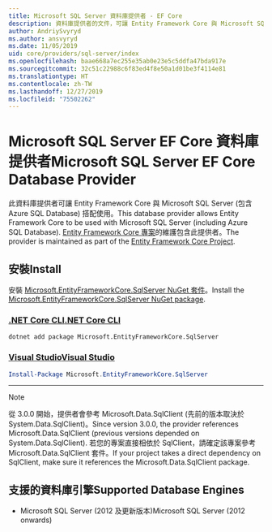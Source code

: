 ```yaml
---
title: Microsoft SQL Server 資料庫提供者 - EF Core
description: 資料庫提供者的文件，可讓 Entity Framework Core 與 Microsoft SQL Server 搭配使用
author: AndriySvyryd
ms.author: ansvyryd
ms.date: 11/05/2019
uid: core/providers/sql-server/index
ms.openlocfilehash: baae668a7ec255e35ab0e23e5c5ddfa47bda917e
ms.sourcegitcommit: 32c51c22988c6f83ed4f8e50a1d01be3f4114e81
ms.translationtype: HT
ms.contentlocale: zh-TW
ms.lasthandoff: 12/27/2019
ms.locfileid: "75502262"
---
```

# <a name="microsoft-sql-server-ef-core-database-provider"></a><span data-ttu-id="e2cd7-103">Microsoft SQL Server EF Core 資料庫提供者</span><span class="sxs-lookup"><span data-stu-id="e2cd7-103">Microsoft SQL Server EF Core Database Provider</span></span>

<span data-ttu-id="e2cd7-104">此資料庫提供者可讓 Entity Framework Core 與 Microsoft SQL Server (包含 Azure SQL Database) 搭配使用。</span><span class="sxs-lookup"><span data-stu-id="e2cd7-104">This database provider allows Entity Framework Core to be used with Microsoft SQL Server (including Azure SQL Database).</span></span> <span data-ttu-id="e2cd7-105">[Entity Framework Core 專案](https://github.com/aspnet/EntityFrameworkCore)的維護包含此提供者。</span><span class="sxs-lookup"><span data-stu-id="e2cd7-105">The provider is maintained as part of the [Entity Framework Core Project](https://github.com/aspnet/EntityFrameworkCore).</span></span>

## <a name="install"></a><span data-ttu-id="e2cd7-106">安裝</span><span class="sxs-lookup"><span data-stu-id="e2cd7-106">Install</span></span>

<span data-ttu-id="e2cd7-107">安裝 [Microsoft.EntityFrameworkCore.SqlServer NuGet 套件](https://www.nuget.org/packages/Microsoft.EntityFrameworkCore.SqlServer/)。</span><span class="sxs-lookup"><span data-stu-id="e2cd7-107">Install the [Microsoft.EntityFrameworkCore.SqlServer NuGet package](https://www.nuget.org/packages/Microsoft.EntityFrameworkCore.SqlServer/).</span></span>

### <a name="net-core-clitabdotnet-core-cli"></a>[<span data-ttu-id="e2cd7-108">.NET Core CLI</span><span class="sxs-lookup"><span data-stu-id="e2cd7-108">.NET Core CLI</span></span>](#tab/dotnet-core-cli)

```dotnetcli
dotnet add package Microsoft.EntityFrameworkCore.SqlServer
```

### <a name="visual-studiotabvs"></a>[<span data-ttu-id="e2cd7-109">Visual Studio</span><span class="sxs-lookup"><span data-stu-id="e2cd7-109">Visual Studio</span></span>](#tab/vs)

``` powershell
Install-Package Microsoft.EntityFrameworkCore.SqlServer
```

***

> [!NOTE]
> <span data-ttu-id="e2cd7-110">從 3.0.0 開始，提供者會參考 Microsoft.Data.SqlClient (先前的版本取決於 System.Data.SqlClient)。</span><span class="sxs-lookup"><span data-stu-id="e2cd7-110">Since version 3.0.0, the provider references Microsoft.Data.SqlClient (previous versions depended on System.Data.SqlClient).</span></span> <span data-ttu-id="e2cd7-111">若您的專案直接相依於 SqlClient，請確定該專案參考 Microsoft.Data.SqlClient 套件。</span><span class="sxs-lookup"><span data-stu-id="e2cd7-111">If your project takes a direct dependency on SqlClient, make sure it references the Microsoft.Data.SqlClient package.</span></span>

## <a name="supported-database-engines"></a><span data-ttu-id="e2cd7-112">支援的資料庫引擎</span><span class="sxs-lookup"><span data-stu-id="e2cd7-112">Supported Database Engines</span></span>

* <span data-ttu-id="e2cd7-113">Microsoft SQL Server (2012 及更新版本)</span><span class="sxs-lookup"><span data-stu-id="e2cd7-113">Microsoft SQL Server (2012 onwards)</span></span>
